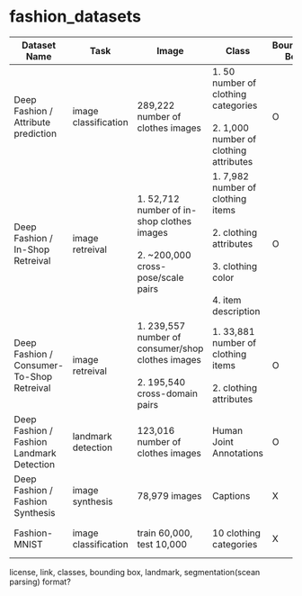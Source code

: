 # fashion_datasets
| Dataset Name | Task | Image | Class | Bounding Box | Landmark | Polygon | Link | License |
| ------------- | ------------- | ------------- | ------------- | ------------- | ------------- | ------------- | ------------- | ------------- |
| Deep Fashion / Attribute prediction  | image classification | 289,222 number of clothes images  |1. 50 number of clothing categories <br/><br/>2. 1,000 number of clothing attributes | O | O | X |[link](https://drive.google.com/drive/folders/0B7EVK8r0v71pVDZFQXRsMDZCX1E)|non-cormercial |
| Deep Fashion / In-Shop Retreival  | image retreival | 1. 52,712 number of in-shop clothes images<br/><br/>2. ~200,000 cross-pose/scale pairs | 1. 7,982 number of clothing items<br/><br/>2. clothing attributes<br/><br/>3. clothing color<br/><br/>4. item description | O | O | X |[link](https://drive.google.com/drive/folders/0B7EVK8r0v71pWGplNFhjc01NbzQ)|non-cormercial|
| Deep Fashion / Consumer-To-Shop Retreival  | image retreival | 1. 239,557 number of consumer/shop clothes images<br/><br/>2. 195,540 cross-domain pairs | 1. 33,881 number of clothing items<br/><br/>2. clothing attributes| O | O | X |[link](https://drive.google.com/drive/folders/0B7EVK8r0v71pRXllRUdQcC1zTHc)|non-cormercial|
| Deep Fashion / Fashion Landmark Detection  | landmark detection | 123,016 number of clothes images | Human Joint Annotations| O | O | X |[link](https://drive.google.com/drive/folders/0B7EVK8r0v71pLXQ4bmxZaEFKTm8)|non-cormercial|
| Deep Fashion / Fashion Synthesis  | image synthesis | 78,979 images | Captions| X | X | O |[link](https://drive.google.com/drive/folders/0B7EVK8r0v71pTHhMenkxbE9fTVk)|non-cormercial|
| Fashion-MNIST  | image classification | train 60,000, test 10,000 | 10 clothing categories | X | X | X |[link](https://github.com/zalandoresearch/fashion-mnist#get-the-data)|The MIT License (MIT)|


license, link, classes, bounding box, landmark, segmentation(scean parsing) format?
